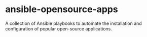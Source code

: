 # ansible-opensource-apps
A collection of Ansible playbooks to automate the installation and configuration of popular open-source applications.
